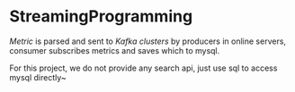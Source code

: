 # StreamingProgramming

*Metric* is parsed and sent to *Kafka clusters* by producers in online servers, consumer subscribes metrics and saves which to mysql.  

For this project, we do not provide any search api, just use sql to access mysql directly~
